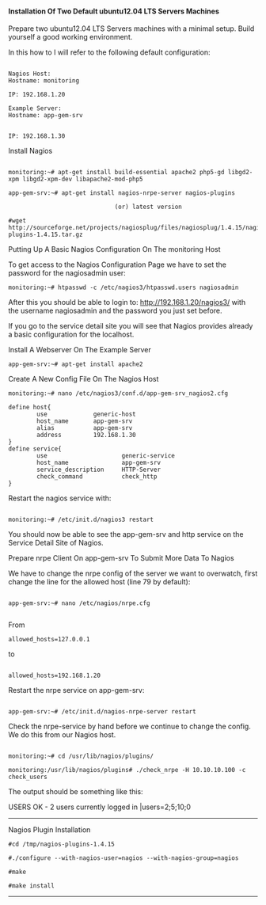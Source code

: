 #### Installation Of Two Default ubuntu12.04 LTS Servers Machines

Prepare two ubuntu12.04 LTS Servers machines with a minimal setup. Build yourself a good working environment.


In this how to I will refer to the following default configuration:

```

Nagios Host:
Hostname: monitoring

IP: 192.168.1.20

Example Server:
Hostname: app-gem-srv


IP: 192.168.1.30

```

 Install Nagios


```

monitoring:~# apt-get install build-essential apache2 php5-gd libgd2-xpm libgd2-xpm-dev libapache2-mod-php5

app-gem-srv:~# apt-get install nagios-nrpe-server nagios-plugins

                              (or) latest version 

#wget http://sourceforge.net/projects/nagiosplug/files/nagiosplug/1.4.15/nagios-plugins-1.4.15.tar.gz

```


 Putting Up A Basic Nagios Configuration On The monitoring Host


To get access to the Nagios Configuration Page we have to set the password for the nagiosadmin user:


```
monitoring:~# htpasswd -c /etc/nagios3/htpasswd.users nagiosadmin

```

After this you should be able to login to: http://192.168.1.20/nagios3/ with the username nagiosadmin and the password you just set before.

If you go to the service detail site you will see that Nagios provides already a basic configuration for the localhost.


 Install A Webserver On The Example Server

```
app-gem-srv:~# apt-get install apache2

```

 Create A New Config File On The Nagios Host

```
monitoring:~# nano /etc/nagios3/conf.d/app-gem-srv_nagios2.cfg

```


```
define host{
        use             generic-host
        host_name       app-gem-srv
        alias           app-gem-srv
        address         192.168.1.30
}
define service{
        use                     generic-service
        host_name               app-gem-srv
        service_description     HTTP-Server
        check_command           check_http
}

```

Restart the nagios service with:


```

monitoring:~# /etc/init.d/nagios3 restart

```

You should now be able to see the app-gem-srv and http service on the Service Detail Site of Nagios.


Prepare nrpe Client On app-gem-srv To Submit More Data To Nagios


We have to change the nrpe config of the server we want to overwatch, first change the line for the allowed host (line 79 by default):



```

app-gem-srv:~# nano /etc/nagios/nrpe.cfg


```


From


```
allowed_hosts=127.0.0.1

```

to

```

allowed_hosts=192.168.1.20

```

Restart the nrpe service on app-gem-srv:


```

app-gem-srv:~# /etc/init.d/nagios-nrpe-server restart

```

Check the nrpe-service by hand before we continue to change the config. We do this from our Nagios host.


```

monitoring:~# cd /usr/lib/nagios/plugins/

monitoring:/usr/lib/nagios/plugins# ./check_nrpe -H 10.10.10.100 -c check_users

```

The output should be something like this:


USERS OK - 2 users currently logged in |users=2;5;10;0



-------------------------------------------------------------------------------

Nagios Plugin Installation

```
#cd /tmp/nagios-plugins-1.4.15 

#./configure --with-nagios-user=nagios --with-nagios-group=nagios 

#make 

#make install

```
-------------------------------------------------------------------------------

